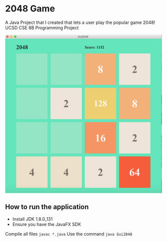 # 2048 Game
A Java Project that I created that lets a user play the popular game 2048!
UCSD CSE 8B Programming Project

![Image of 2048 Game](2048.png)

## How to run the application
- Install JDK 1.8.0_131
- Ensure you have the JavaFX SDK

Compile all files `javac *.java`
Use the command `java Gui2048` 